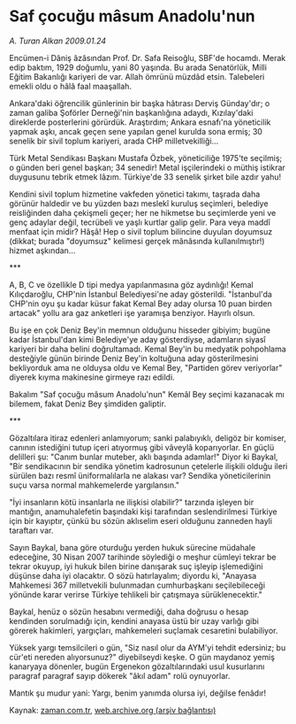 # Saf çocuğu mâsum Anadolu'nun

*A. Turan Alkan 2009.01.24*

<tr><td class="metin" colspan="2" style="padding-top: 20px; padding-left: 5px; padding-right: 10px;">Encümen-i Dâniş âzâsından Prof. Dr. Safa Reisoğlu, SBF'de hocamdı. Merak edip baktım, 1929 doğumlu, yani 80 yaşında. Bu arada Senatörlük, Milli Eğitim Bakanlığı kariyeri de var. Allah ömrünü müzdâd etsin. Talebeleri emekli oldu o hâlâ faal maaşallah.</td></tr><tr><td class="metin" colspan="2" style="padding-top: 20px; padding-left: 5px; padding-right: 10px;"><p> Ankara'daki öğrencilik günlerinin bir başka hâtırası Derviş Günday'dır; o zaman galiba Şoförler Derneği'nin başkanlığına adaydı, Kızılay'daki direklerde posterlerini görürdük. Araştırdım; Ankara esnafı'na yöneticilik yapmak aşkı, ancak geçen sene yapılan genel kurulda sona ermiş; 30 senelik bir sivil toplum kariyeri, arada CHP milletvekilliği...
<p> Türk Metal Sendikası Başkanı Mustafa Özbek, yöneticiliğe 1975'te seçilmiş; o günden beri genel başkan; 34 senedir! Metal işçilerindeki o müthiş istikrar duygusunu tebrik etmek lâzım. Türkiye'de 33 senelik şirket bile azdır yahu!
<p> Kendini sivil toplum hizmetine vakfeden yönetici takımı, taşrada daha görünür haldedir ve bu yüzden bazı meslekî kuruluş seçimleri, belediye reisliğinden daha çekişmeli geçer; her ne hikmetse bu seçimlerde yeni ve genç adaylar değil, tecrübeli ve yaşlı kurtlar galip gelir. Para veya maddî menfaat için midir? Hâşâ! Hep o sivil toplum bilincine duyulan doyumsuz (dikkat; burada "doyumsuz" kelimesi gerçek mânâsında kullanılmıştır!) hizmet aşkından...
<p> ***
<p> A, B, C ve özellikle D tipi medya yapılanmasına göz aydınlığı! Kemal Kılıçdaroğlu, CHP'nin İstanbul Belediyesi'ne aday gösterildi. "İstanbul'da CHP'nin oyu şu kadar küsur fakat Kemal Bey aday olursa 10 puan birden artacak" yollu ara gaz anketleri işe yaramışa benziyor. Hayırlı olsun.
<p> Bu işe en çok Deniz Bey'in memnun olduğunu hisseder gibiyim; bugüne kadar İstanbul'dan kimi Belediye'ye aday gösterdiyse, adamların siyasî kariyeri bir daha belini doğrultamadı. Kemal Bey'in bu medyatik pohpohlama desteğiyle günün birinde Deniz Bey'in koltuğuna aday gösterilmesini bekliyorduk ama ne olduysa oldu ve Kemal Bey, "Partiden görev veriyorlar" diyerek kıyma makinesine girmeye razı edildi.
<p> Bakalım "Saf çocuğu mâsum Anadolu'nun" Kemâl Bey seçimi kazanacak mı bilemem, fakat Deniz Bey şimdiden galiptir.
<p> ***
<p> Gözaltılara itiraz edenleri anlamıyorum; sanki palabıyıklı, deligöz bir komiser, canının istediğini tutup içeri atıyormuş gibi vâveylâ koparıyorlar. En güçlü delilleri şu: "Canım bunlar muteber, aklı başında adamlar!" Diyor ki Baykal, "Bir sendikacının bir sendika yönetim kadrosunun çetelerle ilişkili olduğu ileri sürülen bazı resmî üniformalılarla ne alakası var? Sendika yöneticilerinin suçu varsa normal mahkemelerde yargılansın."
<p> "İyi insanların kötü insanlarla ne ilişkisi olabilir?" tarzında işleyen bir mantığın, anamuhalefetin başındaki kişi tarafından seslendirilmesi Türkiye için bir kayıptır, çünkü bu sözün aklıselim eseri olduğunu zanneden hayli taraftarı var.
<p> Sayın Baykal, bana göre oturduğu yerden hukuk sürecine müdahale edeceğine, 30 Nisan 2007 tarihinde söylediği o meşhur cümleyi tekrar be tekrar okuyup, iyi hukuk bilen birine danışarak suç işleyip işlemediğini düşünse daha iyi olacaktır. O sözü hatırlayalım; diyordu ki, "Anayasa Mahkemesi 367 milletvekili bulunmadan cumhurbaşkanı seçilebileceği yönünde karar verirse Türkiye tehlikeli bir çatışmaya sürüklenecektir."
<p> Baykal, henüz o sözün hesabını vermediği, daha doğrusu o hesap kendinden sorulmadığı için, kendini anayasa üstü bir uzay varlığı gibi görerek hakimleri, yargıçları, mahkemeleri suçlamak cesaretini bulabiliyor.
<p> Yüksek yargı temsilcileri o gün, "Siz nasıl olur da AYM'yi tehdit edersiniz; bu cür'eti nereden alıyorsunuz?" diyebilseydi keşke. O gün maydanoz yemiş kanaryaya dönenler, bugün Ergenekon gözaltılarındaki usul kusurlarını paragraf paragraf sayıp dökerek "âkıl adam" rolü oynuyorlar.
<p> Mantık şu mudur yani: Yargı, benim yanımda olursa iyi, değilse fenâdır!<br/></p></p></p></p></p></p></p></p></p></p></p></p></p></p></td></tr>

Kaynak: [zaman.com.tr](http://zaman.com.tr/yazar.do?yazino=807416), [web.archive.org (arşiv bağlantısı)](http://web.archive.org/web/20090203114723/http://zaman.com.tr:80/yazar.do?yazino=807416)
